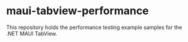 # maui-tabview-performance
This repository holds the performance testing example samples for the .NET MAUI TabView.
